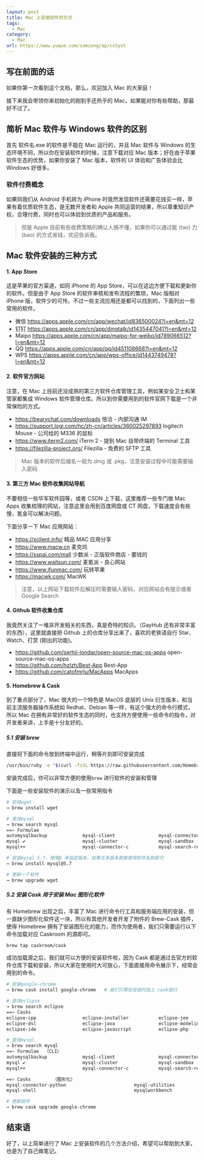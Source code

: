 ```yaml
---
layout: post
title: Mac 上安装软件的方式
tags:
  - Mac
category:
  - Mac
url: https://www.yuque.com/samzong/ap/cx5yst
---
```



## 写在前面的话

如果你第一次看到这个文档，那么，欢迎加入 Mac 的大家庭！

接下来我会带领你来初始化的刚到手还热乎的 Mac，如果能对你有些帮助，那最好不过了。

## 简析 Mac 软件与 Windows 软件的区别

首先 软件名.exe 的软件是不能在 Mac 运行的，并且 Mac 软件与 Windows 的生态环境不同，所以你在安装软件的时候，注意下载对应 Mac 版本；好在由于苹果软件生态的优势，如果你安装了 Mac 版本，软件的 UI 体验和广告体验会比 Windows 好很多。

### 软件付费概念

如果同我们从 Android 手机转为 iPhone 时竟然发现软件还需要花钱买一样，苹果有着优质软件生态，是无数开发者和 Apple 共同运营的结果，所以尊重知识产权，合理付费，同时也可以体验到优质的产品和服务。

> 但是 Apple 目前有些收费策略的确让人搞不懂，如果你可以通过能 (tao) 力 (bao) 的方式省钱，欢迎告诉我。

## Mac 软件安装的三种方式

#### 1. App Store

这是苹果的官方渠道，如同 iPhone 的 App Store，可以在这边方便下载和更新你的软件。但是由于 App Store 的软件审核和发布流程的繁琐，Mac 版相对 iPhone 版，软件少的可怜，不过一些主流应用还是都可以找到的，下面列出一些常用的软件。

- 微信 <https://apps.apple.com/cn/app/wechat/id836500024?l=en&mt=12>
- 钉钉 <https://apps.apple.com/cn/app/dingtalk/id1435447041?l=en&mt=12>
- Maipo <https://apps.apple.com/cn/app/maipo-for-weibo/id789066512?l=en&mt=12>
- QQ  <https://apps.apple.com/cn/app/qq/id451108668?l=en&mt=12>
- WPS <https://apps.apple.com/cn/app/wps-office/id1443749478?l=en&mt=12>

#### 2. 软件官方网站

注意，在 Mac 上目前还没成熟的第三方软件仓库管理工具，例如某安全卫士和某管家都集成 Windows 软件管理仓库。所以到你需要用到的软件官网下载是一个非常保险的方式。

- <https://bearychat.com/downloads>  倍洽 - 内部沟通 IM
- <https://support.logi.com/hc/zh-cn/articles/360025297893>  logitech Mouse - 公司给的 M336 的鼠标
- <https://www.iterm2.com/>  iTerm 2 - 提到 Mac 自带终端的 Terminal 工具
- <https://filezilla-project.org/>  Filezilla - 免费的 SFTP 工具

> Mac 版本的软件后缀名一般为.dmg 或 .pkg，注意安装过程中可能需要输入密码

#### 3. 第三方 Mac 软件收集网站导航

不要相信一些华军软件园等，或者 CSDN 上下载，这里推荐一些专门做 Mac Apps 收集梳理的网站，注意这里会用到百度网盘或 CT 网盘，下载速度会有些慢，氪金可以解决问题。

下面分享一下 Mac 应用网站：

- <https://xclient.info/>  精品 MAC 应用分享
- <https://www.macw.cn>  麦克坞
- <https://sspai.com/mall>  少数派 - 正版软件商店 - 要钱的
- <https://www.waitsun.com/> 麦氪派 - 良心网站
- <https://www.ifunmac.com/>  玩转苹果
- <https://macwk.com/> MacWK

> 注意，以上网站下载软件后解压时需要输入密码，对应网站会有提示或者 Google Search

#### 4. Github 软件收集仓库

我竟然关注了一堆非开发相关的东西，真是奇特的知识。（GayHub 还有非常丰富的东西），这里就直接把 Github 上的仓库分享出来了，喜欢的老铁请自行 Star、Watch、打赏 (刚出的功能)。

- <https://github.com/serhii-londar/open-source-mac-os-apps>  open-source-mac-os-apps
- <https://github.com/hzlzh/Best-App>  Best-App
- <https://github.com/catofmrlu/MacApps>  MacApps

#### 5. Homebrew & Cask

到了重点部分了，Mac 很大的一个特色是 MacOS 底层的 Unix 衍生版本，和当前主流服务器操作系统如 Redhat、Debian 等一样，有这个强大的命令行模式，所以 Mac 在拥有非常好的软件生态的同时，也支持方便使用一些命令的指令，对开发者来讲，上手是十分友好的。

##### 5.1 安装 brew

直接将下面的命令放到终端中运行，稍等片刻即可安装完成

```bash
/usr/bin/ruby -e "$(curl -fsSL https://raw.githubusercontent.com/Homebrew/install/master/install)"
```

安装完成后，你可以非常方便的使用`brew` 进行软件的安装和管理

下面是一些安装软件的演示以及一些常用指令

```bash
# 安装wget
→ brew install wget

# 查找mysql
→ brew search mysql
==> Formulae
automysqlbackup             mysql-client                mysql-connector-c++         mysql-utilities             mysql@5.7
mysql ✔                     mysql-cluster               mysql-sandbox               mysql@5.5 ✔                 mysqltuner
mysql++                     mysql-connector-c           mysql-search-replace        mysql@5.6 ✔

# 安装mysql 5.7，使用@ 来指定版本，如果无多版本直接使用软件名称即可
→ brew install mysql@5.7

# 更新一个软件
→ brew upgrade wget
```

##### 5.2 安装 Cask 用于安装 Mac 图形化软件

有 Homebrew 出现之后，丰富了 Mac 进行命令行工具和服务端应用的安装，但一直缺少图形化软件这一块，所以有其他开发者开发了附件的 Brew-Cask 插件，使得 Homebrew 拥有了安装图形化的能力，而作为使用者，我们只需要运行以下命令加载对应 Caskroom 的源即可。

```bash
brew tap caskroom/cask
```

成功加载源之后，我们就可以方便的安装软件啦，因为 Cask 都是通过去官方的软件仓库下载和安装，所以大家在使用时大可放心，下面直接用命令展示下，经常会用到的命令。

```bash
# 安装google-chrome
→ brew cask install google-chrome   # 我们只需在安装时加上 cask就行

# 查找eclipse
→ brew search eclipse
==> Casks
eclipse-cpp                 eclipse-installer           eclipse-jee                 eclipse-platform            eclipse-scout
eclipse-dsl                 eclipse-java                eclipse-modeling            eclipse-ptp                 eclipse-testing
eclipse-ide                 eclipse-javascript          eclipse-php                 eclipse-rcp                 nodeclipse

# 查找mysql 
→ brew search mysql
==> Formulae  （CLI）
automysqlbackup             mysql-client                mysql-connector-c++         mysql-utilities             mysql@5.7
mysql ✔                     mysql-cluster               mysql-sandbox               mysql@5.5 ✔                 mysqltuner
mysql++                     mysql-connector-c           mysql-search-replace        mysql@5.6 ✔

==> Casks        （图形化）
mysql-connector-python                         mysql-utilities                                navicat-for-mysql
mysql-shell                                    mysqlworkbench                                 sqlpro-for-mysql

# 更新软件 
→ brew cask upgrade google-chrome
```

## 结束语

好了，以上简单进行了 Mac 上安装软件的几个方法介绍，希望可以帮助到大家，也是为了自己做笔记。
